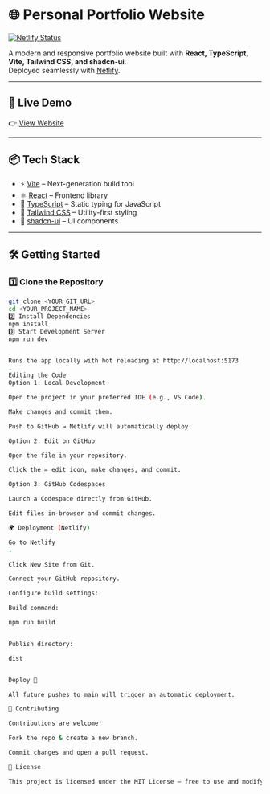 # 🌐 Personal Portfolio Website

[![Netlify Status](https://api.netlify.com/api/v1/badges/YOUR_NETLIFY_BADGE/deploy-status)](https://app.netlify.com/sites/sayantannnmukherjee225/deploys)

A modern and responsive portfolio website built with **React, TypeScript, Vite, Tailwind CSS, and shadcn-ui**.  
Deployed seamlessly with [Netlify](https://www.netlify.com/).

---

## 🔗 Live Demo
👉 [View Website](https://sayantannnmukherjee225.netlify.app/)

---

## 📦 Tech Stack

- ⚡ [Vite](https://vitejs.dev/) – Next-generation build tool  
- ⚛️ [React](https://react.dev/) – Frontend library  
- 📘 [TypeScript](https://www.typescriptlang.org/) – Static typing for JavaScript  
- 🎨 [Tailwind CSS](https://tailwindcss.com/) – Utility-first styling  
- 🧩 [shadcn-ui](https://ui.shadcn.com/) – UI components  

---

## 🛠️ Getting Started

### 1️⃣ Clone the Repository
```sh
git clone <YOUR_GIT_URL>
cd <YOUR_PROJECT_NAME>
2️⃣ Install Dependencies
npm install
3️⃣ Start Development Server
npm run dev


Runs the app locally with hot reloading at http://localhost:5173
.
Editing the Code
Option 1: Local Development

Open the project in your preferred IDE (e.g., VS Code).

Make changes and commit them.

Push to GitHub → Netlify will automatically deploy.

Option 2: Edit on GitHub

Open the file in your repository.

Click the ✏️ edit icon, make changes, and commit.

Option 3: GitHub Codespaces

Launch a Codespace directly from GitHub.

Edit files in-browser and commit changes.

🌍 Deployment (Netlify)

Go to Netlify
.

Click New Site from Git.

Connect your GitHub repository.

Configure build settings:

Build command:

npm run build


Publish directory:

dist


Deploy 🚀

All future pushes to main will trigger an automatic deployment.

🤝 Contributing

Contributions are welcome!

Fork the repo & create a new branch.

Commit changes and open a pull request.

📜 License

This project is licensed under the MIT License – free to use and modify.



